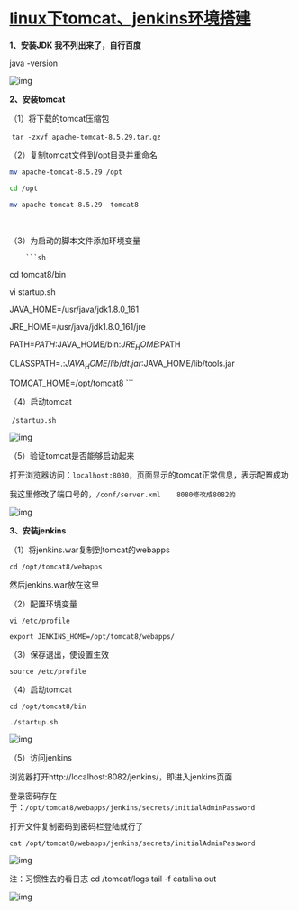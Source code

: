 # [linux下tomcat、jenkins环境搭建](https://www.cnblogs.com/lxs1314/p/8567652.html)



**1、安装JDK  我不列出来了，自行百度**

java -version

![img](https://images2018.cnblogs.com/blog/707331/201803/707331-20180314144854167-1796729210.png)

**2、安装tomcat**

（1）将下载的tomcat压缩包

​         `tar -zxvf apache-tomcat-8.5.29.tar.gz`

（2）复制tomcat文件到/opt目录并重命名

```sh
mv apache-tomcat-8.5.29 /opt

cd /opt

mv apache-tomcat-8.5.29  tomcat8
```



​         

（3）为启动的脚本文件添加环境变量

        ```sh
cd tomcat8/bin

vi startup.sh

JAVA_HOME=/usr/java/jdk1.8.0_161

JRE_HOME=/usr/java/jdk1.8.0_161/jre

PATH=$PATH:$JAVA_HOME/bin:$JRE_HOME:$PATH

CLASSPATH=.:$JAVA_HOME/lib/dt.jar:$JAVA_HOME/lib/tools.jar

TOMCAT_HOME=/opt/tomcat8
        ```



（4）启动tomcat

​        `/startup.sh`

![img](https://images2018.cnblogs.com/blog/707331/201803/707331-20180314145300262-385416494.png)

（5）验证tomcat是否能够启动起来

打开浏览器访问：`localhost:8080`，页面显示的tomcat正常信息，表示配置成功

我这里修改了端口号的，`/conf/server.xml    8080修改成8082的`

![img](https://images2018.cnblogs.com/blog/707331/201803/707331-20180314145531728-1809065761.png)

**3、安装jenkins**

（1）将jenkins.war复制到tomcat的webapps

`cd /opt/tomcat8/webapps`

然后jenkins.war放在这里

（2）配置环境变量

`vi /etc/profile`

`export JENKINS_HOME=/opt/tomcat8/webapps/`

（3）保存退出，使设置生效

`source /etc/profile`

（4）启动tomcat

`cd /opt/tomcat8/bin`

`./startup.sh`

![img](https://images2018.cnblogs.com/blog/707331/201803/707331-20180314145300262-385416494.png)

（5）访问jenkins

浏览器打开http://localhost:8082/jenkins/，即进入jenkins页面

登录密码存在于：`/opt/tomcat8/webapps/jenkins/secrets/initialAdminPassword`

打开文件复制密码到密码栏登陆就行了

`cat /opt/tomcat8/webapps/jenkins/secrets/initialAdminPassword`

![img](https://images2018.cnblogs.com/blog/707331/201803/707331-20180314150219075-1699010133.png)

 

 注：习惯性去的看日志   cd /tomcat/logs      tail -f catalina.out

![img](https://images2018.cnblogs.com/blog/707331/201803/707331-20180314150521354-65378543.png)